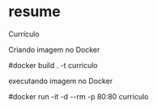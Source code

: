 # resume
Currículo

Criando imagem no Docker

#docker build . -t curriculo

executando imagem no Docker

#docker run -it -d --rm -p 80:80 curriculo
